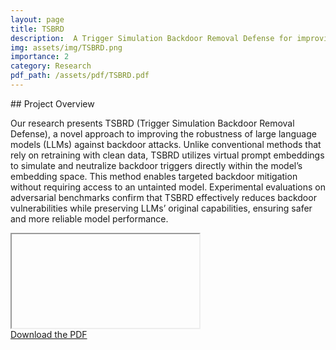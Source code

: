 ```yaml
---
layout: page
title: TSBRD
description:  A Trigger Simulation Backdoor Removal Defense for improving LLM robustness against backdoor attacks.
img: assets/img/TSBRD.png
importance: 2
category: Research
pdf_path: /assets/pdf/TSBRD.pdf
---
```

<link rel="stylesheet" href="{{ '/assets/css/pdfresize.css' | relative_url }}">
## Project Overview

Our research presents TSBRD (Trigger Simulation Backdoor Removal Defense), a novel approach to improving the robustness of large language models (LLMs) against backdoor attacks. Unlike conventional methods that rely on retraining with clean data, TSBRD utilizes virtual prompt embeddings to simulate and neutralize backdoor triggers directly within the model’s embedding space. This method enables targeted backdoor mitigation without requiring access to an untainted model. Experimental evaluations on adversarial benchmarks confirm that TSBRD effectively reduces backdoor vulnerabilities while preserving LLMs’ original capabilities, ensuring safer and more reliable model performance.


<div class="row mt-3">
    <div class="col-sm mt-3 mt-md-0">
        <div id="pdf-container" data-pdf-src="{{ page.pdf_path | relative_url }}">
            <iframe id="pdf-viewer"></iframe>
        </div>
    </div>
</div>

<div class="caption">
    <a href="{{ page.pdf_path | relative_url }}" target="_blank">Download the PDF</a>
</div>
<script src="{{ '/assets/js/pdfresize.js' | relative_url }}"></script>
<!-- <script src="{{ '/assets/js/pdfresize.js' | relative_url }}"></script>
<link rel="stylesheet" href="{{ '/assets/css/pdfresize.css' | relative_url }}"> -->

<!-- ## External Link -->

<!-- For more information, visit the [project webpage]({{ page.webpage_link }}). -->